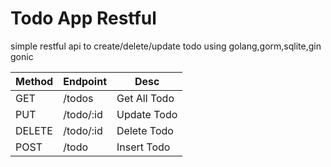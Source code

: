 # Todo App Restful

simple restful api to create/delete/update todo using golang,gorm,sqlite,gin gonic

Method | Endpoint | Desc 
------ | -------- | ----
GET    | /todos   | Get All Todo
PUT    | /todo/:id | Update Todo
DELETE | /todo/:id | Delete Todo
POST   | /todo    | Insert Todo

